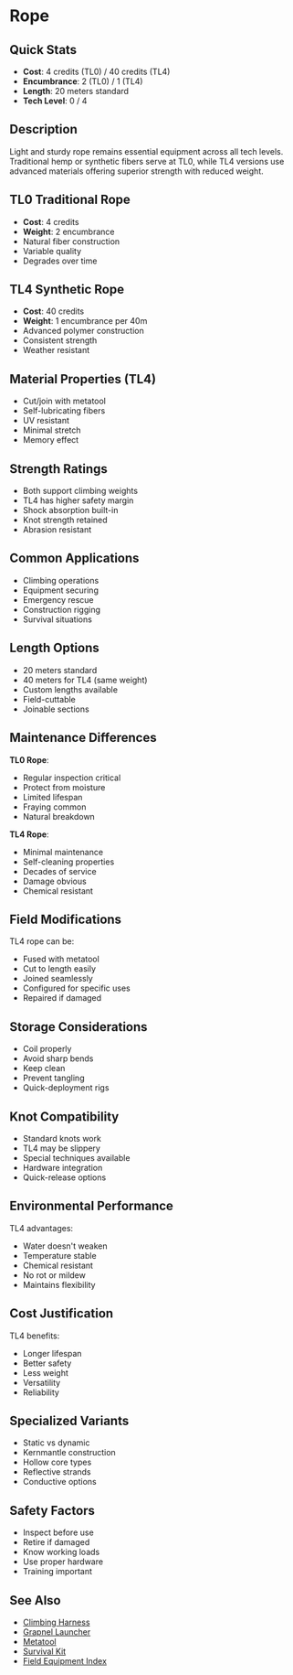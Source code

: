 # Rope

## Quick Stats
- **Cost**: 4 credits (TL0) / 40 credits (TL4)
- **Encumbrance**: 2 (TL0) / 1 (TL4)
- **Length**: 20 meters standard
- **Tech Level**: 0 / 4

## Description
Light and sturdy rope remains essential equipment across all tech levels. Traditional hemp or synthetic fibers serve at TL0, while TL4 versions use advanced materials offering superior strength with reduced weight.

## TL0 Traditional Rope
- **Cost**: 4 credits
- **Weight**: 2 encumbrance
- Natural fiber construction
- Variable quality
- Degrades over time

## TL4 Synthetic Rope
- **Cost**: 40 credits  
- **Weight**: 1 encumbrance per 40m
- Advanced polymer construction
- Consistent strength
- Weather resistant

## Material Properties (TL4)
- Cut/join with metatool
- Self-lubricating fibers
- UV resistant
- Minimal stretch
- Memory effect

## Strength Ratings
- Both support climbing weights
- TL4 has higher safety margin
- Shock absorption built-in
- Knot strength retained
- Abrasion resistant

## Common Applications
- Climbing operations
- Equipment securing
- Emergency rescue
- Construction rigging
- Survival situations

## Length Options
- 20 meters standard
- 40 meters for TL4 (same weight)
- Custom lengths available
- Field-cuttable
- Joinable sections

## Maintenance Differences
**TL0 Rope**:
- Regular inspection critical
- Protect from moisture
- Limited lifespan
- Fraying common
- Natural breakdown

**TL4 Rope**:
- Minimal maintenance
- Self-cleaning properties
- Decades of service
- Damage obvious
- Chemical resistant

## Field Modifications
TL4 rope can be:
- Fused with metatool
- Cut to length easily
- Joined seamlessly
- Configured for specific uses
- Repaired if damaged

## Storage Considerations
- Coil properly
- Avoid sharp bends
- Keep clean
- Prevent tangling
- Quick-deployment rigs

## Knot Compatibility
- Standard knots work
- TL4 may be slippery
- Special techniques available
- Hardware integration
- Quick-release options

## Environmental Performance
TL4 advantages:
- Water doesn't weaken
- Temperature stable
- Chemical resistant
- No rot or mildew
- Maintains flexibility

## Cost Justification
TL4 benefits:
- Longer lifespan
- Better safety
- Less weight
- Versatility
- Reliability

## Specialized Variants
- Static vs dynamic
- Kernmantle construction
- Hollow core types
- Reflective strands
- Conductive options

## Safety Factors
- Inspect before use
- Retire if damaged
- Know working loads
- Use proper hardware
- Training important

## See Also
- [Climbing Harness](climbing-harness.md)
- [Grapnel Launcher](grapnel-launcher.md)
- [Metatool](../tools-medical/metatool.md)
- [Survival Kit](survival-kit.md)
- [Field Equipment Index](../field/)